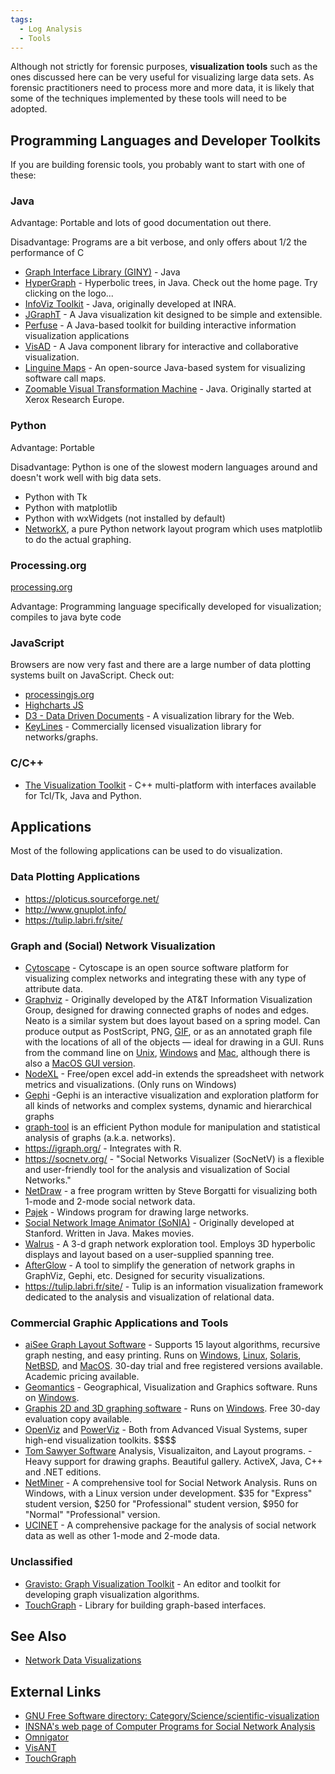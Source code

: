 ```yaml
---
tags:
  - Log Analysis
  - Tools
---
```

Although not strictly for forensic purposes, **visualization tools**
such as the ones discussed here can be very useful for visualizing large
data sets. As forensic practitioners need to process more and more data,
it is likely that some of the techniques implemented by these tools will
need to be adopted.

## Programming Languages and Developer Toolkits

If you are building forensic tools, you probably want to start with one
of these:

### Java

Advantage: Portable and lots of good documentation out there.

Disadvantage: Programs are a bit verbose, and only offers about 1/2 the
performance of C

* [Graph Interface Library (GINY)](https://csbi.sourceforge.net/index.html) - Java
* [HyperGraph](https://hypergraph.sourceforge.net/) - Hyperbolic trees,
  in Java. Check out the home page. Try clicking on the logo...
* [InfoViz Toolkit](https://ivtk.sourceforge.net/) - Java, originally
  developed at INRA.
* [JGraphT](https://jgrapht.org/) - A Java visualization kit
  designed to be simple and extensible.
* [Perfuse](https://blokt.com/) - A Java-based toolkit for
  building interactive information visualization applications
* [VisAD](https://www.ssec.wisc.edu/~billh/visad.html#intro) - A Java
  component library for interactive and collaborative visualization.
* [Linguine Maps](https://github.com/psimakov/linguine-maps) -
  An open-source Java-based system for visualizing software call maps.
* [Zoomable Visual Transformation Machine](https://zvtm.sourceforge.net/index.html) -
  Java. Originally started at Xerox Research Europe.

### Python

Advantage: Portable

Disadvantage: Python is one of the slowest modern languages around and
doesn't work well with big data sets.

* Python with Tk
* Python with matplotlib
* Python with wxWidgets (not installed by default)
* [NetworkX](https://networkx.org/), a pure Python network layout
  program which uses matplotlib to do the actual graphing.

### Processing.org

[processing.org](https://processing.org/)

Advantage: Programming language specifically developed for
visualization; compiles to java byte code

### JavaScript

Browsers are now very fast and there are a large number of data plotting
systems built on JavaScript. Check out:

* [processingjs.org](https://github.com/processing-js/processing-js)
* [Highcharts JS](https://www.highcharts.com/)
* [D3 - Data Driven Documents](https://d3js.org/) - A visualization library for
  the Web.
* [KeyLines](https://cambridge-intelligence.com/) - Commercially licensed visualization
  library for networks/graphs.

### C/C++

* [The Visualization Toolkit](https://vtk.org/) - C++ multi-platform
  with interfaces available for Tcl/Tk, Java and Python.

## Applications

Most of the following applications can be used to do visualization.

### Data Plotting Applications

* <https://ploticus.sourceforge.net/>
* <http://www.gnuplot.info/>
* <https://tulip.labri.fr/site/>

### Graph and (Social) Network Visualization

* [Cytoscape](https://cytoscape.org/) - Cytoscape is an open source
  software platform for visualizing complex networks and integrating
  these with any type of attribute data.
* [Graphviz](https://www.graphviz.org/) - Originally developed by the
  AT&T Information Visualization Group, designed
  for drawing connected graphs of nodes and edges. Neato is a similar
  system but does layout based on a spring model. Can produce output as
  PostScript, PNG, [GIF](gif.md), or as an annotated graph file with
  the locations of all of the objects — ideal for drawing in a GUI. Runs
  from the command line on [Unix](unix.md),
  [Windows](windows.md) and [Mac](mac_os_x.md), although
  there is also a [MacOS GUI version](http://www.pixelglow.com/graphviz/).
* [NodeXL](https://nodexl.com/) - Free/open excel add-in extends the spreadsheet
  with network metrics and visualizations. (Only runs on Windows)
* [Gephi](https://gephi.org/) -Gephi is an interactive visualization and
  exploration platform for all kinds of networks and complex systems,
  dynamic and hierarchical graphs
* [graph-tool](https://graph-tool.skewed.de/) is an efficient Python module for
   manipulation and statistical analysis of graphs (a.k.a. networks).
* <https://igraph.org/> - Integrates with R.
* <https://socnetv.org/> - "Social Networks Visualizer
  (SocNetV) is a flexible and user-friendly tool for the analysis and
  visualization of Social Networks."
* [NetDraw](https://sites.google.com/site/netdrawsoftware/welcome) -
  a free program written by Steve Borgatti for visualizing both 1-mode and
  2-mode social network data.
* [Pajek](http://mrvar.fdv.uni-lj.si/pajek/) - Windows program for drawing
  large networks.
* [Social Network Image Animator (SoNIA)](https://sourceforge.net/projects/sonia/) -
  Originally developed at Stanford. Written in Java. Makes movies.
* [Walrus](https://www.caida.org/catalog/software/walrus/) -
  A 3-d graph network exploration tool. Employs 3D hyperbolic displays and
  layout based on a user-supplied spanning tree.
* [AfterGlow](https://afterglow.sourceforge.net/) - A tool to simplify the
  generation of network graphs in GraphViz, Gephi, etc. Designed for
  security visualizations.
* <https://tulip.labri.fr/site/> - Tulip is an information
  visualization framework dedicated to the analysis and visualization of
  relational data.

### Commercial Graphic Applications and Tools

* [aiSee Graph Layout Software](https://www.absint.com/aisee/) - Supports 15
  layout algorithms, recursive graph nesting, and easy printing. Runs on
  [Windows](windows.md), [Linux](linux.md),
  [Solaris](solaris.md), [NetBSD](netbsd.md), and
  [MacOS](mac_os_x.md). 30-day trial and free registered versions
  available. Academic pricing available.
* [Geomantics](https://www.geomantics.com/) - Geographical, Visualization
  and Graphics software. Runs on [Windows](windows.md).
* [Graphis 2D and 3D graphing software](http://www.kylebank.com/) - Runs
  on [Windows](windows.md). Free 30-day evaluation copy
  available.
* [OpenViz](https://www.avs.com/openviz/) and [PowerViz](https://www.avs.com/examples/openviz/real-time-monitoring-for-larger-than-life-datasets/) -
  Both from Advanced Visual Systems, super high-end visualization toolkits.
  \$\$\$\$
* [Tom Sawyer Software](https://www.tomsawyer.com/) Analysis,
  Visualizaiton, and Layout programs. - Heavy support for drawing
  graphs. Beautiful gallery. ActiveX, Java, C++ and .NET editions.
* [NetMiner](http://www.netminer.com/) - A comprehensive tool for Social
  Network Analysis. Runs on Windows, with a Linux version under
  development. \$35 for "Express" student version, \$250 for
  "Professional" student version, \$950 for "Normal" "Professional"
  version.
* [UCINET](https://sites.google.com/site/ucinetsoftware/home) -
  A comprehensive package for the analysis of social network data as well as
  other 1-mode and 2-mode data.

### Unclassified

* [Gravisto: Graph Visualization Toolkit](https://github.com/Gravisto/Gravisto) -
  An editor and toolkit for developing graph visualization algorithms.
* [TouchGraph](https://touchgraph.sourceforge.net/) -
  Library for building graph-based interfaces.

## See Also

* [Network Data Visualizations](network_data_visualizations.md)

## External Links

* [GNU Free Software directory: Category/Science/scientific-visualization](https://directory.fsf.org/wiki/Category/Science/scientific-visualization)
* [INSNA's web page of Computer Programs for Social Network Analysis](https://www.insna.org/)
* [Omnigator](https://ontopia.net/omnigator/models/index.jsp)
* [VisANT](http://visant.bu.edu/)
* [TouchGraph](https://sourceforge.net/projects/touchgraph/)
